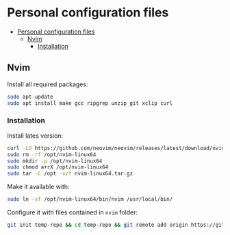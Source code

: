 # Personal configuration files

- [Personal configuration files](#personal-configuration-files)
  - [Nvim](#nvim)
    - [Installation](#installation)

## Nvim
Install all required packages:

```bash
sudo apt update
sudo apt install make gcc ripgrep unzip git xclip curl
```

### Installation
Install lates version:

```bash
curl -LO https://github.com/neovim/neovim/releases/latest/download/nvim-linux64.tar.gz
sudo rm -rf /opt/nvim-linux64
sudo mkdir -p /opt/nvim-linux64
sudo chmod a+rX /opt/nvim-linux64
sudo tar -C /opt -xzf nvim-linux64.tar.gz
```

Make it available with:

```bash
sudo ln -sf /opt/nvim-linux64/bin/nvim /usr/local/bin/
```

Configure it with files contained in `nvim` folder:
```bash
git init temp-repo && cd temp-repo && git remote add origin https://github.com/simone-lungarella/dotfiles && git config core.sparseCheckout true && echo "nvim" >> .git/info/sparse-checkout && git pull origin master && rsync -av nvim/ ~/.config/nvim/ && cd .. && rm -rf temp-repo

```